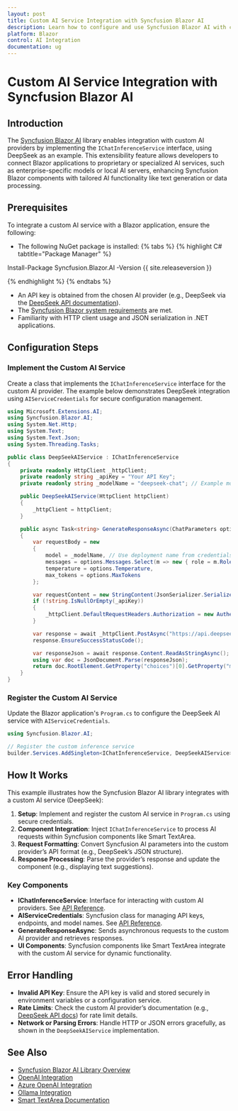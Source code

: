 ```yaml
---
layout: post
title: Custom AI Service Integration with Syncfusion Blazor AI
description: Learn how to configure and use Syncfusion Blazor AI with custom AI providers, such as DeepSeek, to enable AI-driven features in Blazor applications.
platform: Blazor
control: AI Integration
documentation: ug
---
```


# Custom AI Service Integration with Syncfusion Blazor AI

## Introduction

The [Syncfusion Blazor AI](https://www.nuget.org/packages/Syncfusion.Blazor.AI) library enables integration with custom AI providers by implementing the `IChatInferenceService` interface, using DeepSeek as an example. This extensibility feature allows developers to connect Blazor applications to proprietary or specialized AI services, such as enterprise-specific models or local AI servers, enhancing Syncfusion Blazor components with tailored AI functionality like text generation or data processing.

## Prerequisites

To integrate a custom AI service with a Blazor application, ensure the following:
- The following NuGet package is installed:
{% tabs %}
{% highlight C# tabtitle="Package Manager" %}

Install-Package Syncfusion.Blazor.AI -Version {{ site.releaseversion }}

{% endhighlight %}
{% endtabs %}
- An API key is obtained from the chosen AI provider (e.g., DeepSeek via the [DeepSeek API documentation](https://platform.deepseek.com/docs)).
- The [Syncfusion Blazor system requirements](https://blazor.syncfusion.com/documentation/system-requirements) are met.
- Familiarity with HTTP client usage and JSON serialization in .NET applications.

## Configuration Steps

### Implement the Custom AI Service

Create a class that implements the `IChatInferenceService` interface for the custom AI provider. The example below demonstrates DeepSeek integration using `AIServiceCredentials` for secure configuration management.

```csharp
using Microsoft.Extensions.AI;
using Syncfusion.Blazor.AI;
using System.Net.Http;
using System.Text;
using System.Text.Json;
using System.Threading.Tasks;

public class DeepSeekAIService : IChatInferenceService
{
    private readonly HttpClient _httpClient;
    private readonly string _apiKey = "Your API Key";
    private readonly string _modelName = "deepseek-chat"; // Example model

    public DeepSeekAIService(HttpClient httpClient)
    {
        _httpClient = httpClient;
    }

    public async Task<string> GenerateResponseAsync(ChatParameters options)
    {
        var requestBody = new
        {
            model = _modelName, // Use deployment name from credentials
            messages = options.Messages.Select(m => new { role = m.Role.ToString().ToLower(), content = m.Content }).ToArray(),
            temperature = options.Temperature,
            max_tokens = options.MaxTokens
        };

        var requestContent = new StringContent(JsonSerializer.Serialize(requestBody), Encoding.UTF8, "application/json");
        if (!string.IsNullOrEmpty(_apiKey))
        {
            _httpClient.DefaultRequestHeaders.Authorization = new AuthenticationHeaderValue("Bearer", _apiKey);
        }

        var response = await _httpClient.PostAsync("https://api.deepseek.com/v1/chat/completions", requestContent);
        response.EnsureSuccessStatusCode();

        var responseJson = await response.Content.ReadAsStringAsync();
        using var doc = JsonDocument.Parse(responseJson);
        return doc.RootElement.GetProperty("choices")[0].GetProperty("message").GetProperty("content").GetString();
    }
}
```

### Register the Custom AI Service

Update the Blazor application's `Program.cs` to configure the DeepSeek AI service with `AIServiceCredentials`.

```csharp
using Syncfusion.Blazor.AI;

// Register the custom inference service
builder.Services.AddSingleton<IChatInferenceService, DeepSeekAIService>();
```

## How It Works

This example illustrates how the Syncfusion Blazor AI library integrates with a custom AI service (DeepSeek):

1. **Setup**: Implement and register the custom AI service in `Program.cs` using secure credentials.
2. **Component Integration**: Inject `IChatInferenceService` to process AI requests within Syncfusion components like Smart TextArea.
3. **Request Formatting**: Convert Syncfusion AI parameters into the custom provider’s API format (e.g., DeepSeek’s JSON structure).
4. **Response Processing**: Parse the provider’s response and update the component (e.g., displaying text suggestions).

### Key Components
- **IChatInferenceService**: Interface for interacting with custom AI providers. See [API Reference](https://help.syncfusion.com/cr/blazor/Syncfusion.Blazor.AI.IChatInferenceService.html).
- **AIServiceCredentials**: Syncfusion class for managing API keys, endpoints, and model names. See [API Reference](https://help.syncfusion.com/cr/blazor/Syncfusion.Blazor.AI.AIServiceCredentials.html).
- **GenerateResponseAsync**: Sends asynchronous requests to the custom AI provider and retrieves responses.
- **UI Components**: Syncfusion components like Smart TextArea integrate with the custom AI service for dynamic functionality.

## Error Handling
- **Invalid API Key**: Ensure the API key is valid and stored securely in environment variables or a configuration service.
- **Rate Limits**: Check the custom AI provider’s documentation (e.g., [DeepSeek API docs](https://platform.deepseek.com/docs)) for rate limit details.
- **Network or Parsing Errors**: Handle HTTP or JSON errors gracefully, as shown in the `DeepSeekAIService` implementation.

## See Also
- [Syncfusion Blazor AI Library Overview](https://blazor.syncfusion.com/documentation/ai-integration/overview)
- [OpenAI Integration](https://blazor.syncfusion.com/documentation/ai-integration/openai)
- [Azure OpenAI Integration](https://blazor.syncfusion.com/documentation/ai-integration/azure-openai)
- [Ollama Integration](https://blazor.syncfusion.com/documentation/ai-integration/ollama)
- [Smart TextArea Documentation](https://blazor.syncfusion.com/documentation/smart-textarea/getting-started)
